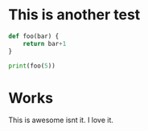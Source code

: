 # This is another test

```python
def foo(bar) {
    return bar+1
}

print(foo(5))
```

# Works

This is awesome isnt it.
I love it.
